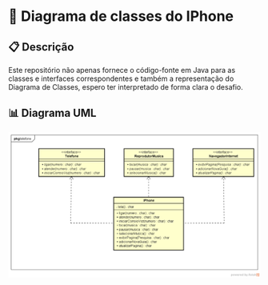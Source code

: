 # 📱 Diagrama de classes do IPhone

## 📋 Descrição

Este repositório não apenas fornece o código-fonte em Java para as classes e interfaces correspondentes e também a representação do Diagrama de Classes, espero ter interpretado de forma clara o desafio.


## 📊 Diagrama UML
<p align="center">
  <img src="Diagrama/Diagrama Classes IPHONE.png" alt="Diagrama de Classes">
</p>
